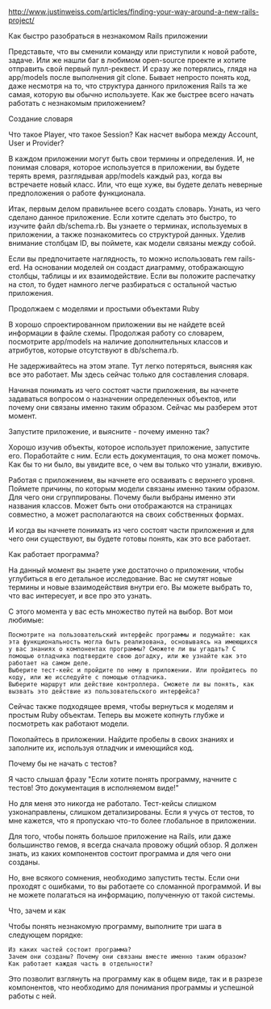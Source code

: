 http://www.justinweiss.com/articles/finding-your-way-around-a-new-rails-project/

Как быстро разобраться в незнакомом Rails приложении

Представьте, что вы сменили команду или приступили к новой работе, задаче. Или же нашли баг в любимом open-source проекте и хотите отправить свой первый пулл-реквест. И сразу же потерялись, глядя на app/models после выполнения git clone. Бывает непросто понять код, даже несмотря на то, что структура данного приложения Rails та же самая, которую вы обычно используете. Как же быстрее всего начать работать с незнакомым приложением?

Создание словаря

Что такое Player, что такое Session? Как насчет выбора между Account, User и Provider?

В каждом приложении могут быть свои термины и определения. И, не понимая словаря, которое используется в приложении, вы будете терять время, разглядывая app/models каждый раз, когда вы встречаете новый класс. Или, что еще хуже, вы будете делать неверные предположения о работе функционала.

Итак, первым делом правильнее всего создать словарь. Узнать, из чего сделано данное приложение. Если хотите сделать это быстро, то изучите файл db/schema.rb. Вы узнаете о терминах, используемых в приложении, а также познакомитесь со структурой данных. Уделив внимание столбцам ID, вы поймете, как модели связаны между собой.

Если вы предпочитаете наглядность, то можно использовать гем rails-erd. На основании моделей он создаст диаграмму, отображающую столбцы, таблицы и их взаимодействие. Если вы положите распечатку на стол, то будет намного легче разбираться с остальной частью приложения.

Продолжаем с моделями и простыми объектами Ruby

В хорошо спроектированном приложении вы не найдете всей информации в файле схемы. Продолжая работу со словарем, посмотрите app/models на наличие дополнительных классов и атрибутов, которые отсутствуют в db/schema.rb.

Не задерживайтесь на этом этапе. Тут легко потеряться, выясняя как все это работает. Мы здесь сейчас только для составления словаря.

Начиная понимать из чего состоят части приложения, вы начнете задаваться вопросом о назначении определенных объектов, или почему они связаны именно таким образом. Сейчас мы разберем этот момент.

Запустите приложение, и выясните - почему именно так?

Хорошо изучив объекты, которое использует приложение, запустите его. Поработайте с ним. Если есть документация, то она может помочь. Как бы то ни было, вы увидите все, о чем вы только что узнали, вживую.

Работая с приложением, вы начнете его осваивать с верхнего уровня. Поймете причины, по которым модели связаны именно таким образом. Для чего они сгруппированы. Почему были выбраны именно эти названия классов. Может быть они отображаются на страницах совместно, а может располагаются на своих собственных формах.

И когда вы начнете понимать из чего состоят части приложения и для чего они существуют, вы будете готовы понять, как это все работает.

Как работает программа?

На данный момент вы знаете уже достаточно о приложении, чтобы углубиться в его детальное исследование. Вас не смутят новые термины и новые взаимодействия внутри его. Вы можете выбрать то, что вас интересует, и все про это узнать.

С этого момента у вас есть множество путей на выбор. Вот мои любимые:

    Посмотрите на пользовательский интерфейс программы и подумайте: как эта функциональность могла быть реализована, основываясь на имеющихся у вас знаниях о компонентах программы? Сможете ли вы угадать? С помощью отладчика подтвердите свою догадку, или же узнайте как это работает на самом деле.
    Выберите тест-кейс и пройдите по нему в приложении. Или пройдитесь по коду, или же исследуйте с помощью отладчика.
    Выберите маршрут или действие контроллера. Сможете ли вы понять, как вызвать это действие из пользовательского интерфейса?

Сейчас также подходящее время, чтобы вернуться к моделям и простым Ruby объектам. Теперь вы можете копнуть глубже и посмотреть как работают модели.

Покопайтесь в приложении. Найдите пробелы в своих знаниях и заполните их, используя отладчик и имеющийся код.

Почему бы не начать с тестов?

Я часто слышал фразу "Если хотите понять программу, начните с тестов! Это документация в исполняемом виде!"

Но для меня это никогда не работало. Тест-кейсы слишком узконаправлены, слишком детализированы. Если я учусь от тестов, то мне кажется, что я пропускаю что-то более глобальное в приложении.

Для того, чтобы понять большое приложение на Rails, или даже большинство гемов, я всегда сначала провожу общий обзор. Я должен знать, из каких компонентов состоит программа и для чего они созданы.

Но, вне всякого сомнения, необходимо запустить тесты. Если они проходят с ошибками, то вы работаете со сломанной программой. И вы не можете полагаться на информацию, полученную от такой системы.

Что, зачем и как

Чтобы понять незнакомую программу, выполните три шага в следующем порядке:

    Из каких частей состоит программа?
    Зачем они созданы? Почему они связаны вместе именно таким образом?
    Как работает каждая часть в отдельности?

Это позволит взглянуть на программу как в общем виде, так и в разрезе компонентов, что необходимо для понимания программы и успешной работы с ней.
